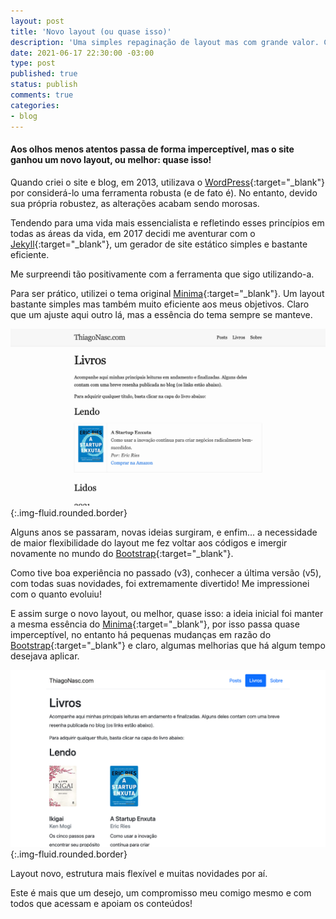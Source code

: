 ```yaml
---
layout: post
title: 'Novo layout (ou quase isso)'
description: 'Uma simples repaginação de layout mas com grande valor. Coisa boa vem por aí! Publicado por Thiago Nascimento.'
date: 2021-06-17 22:30:00 -03:00
type: post
published: true
status: publish
comments: true
categories:
- blog
---
```


#### Aos olhos menos atentos passa de forma imperceptível, mas o site ganhou um novo layout, ou melhor: quase isso!

Quando criei o site e blog, em 2013, utilizava o [WordPress][1]{:target="_blank"} por considerá-lo uma ferramenta robusta (e de fato é). No entanto, devido sua própria robustez, as alterações acabam sendo morosas.

Tendendo para uma vida mais essencialista e refletindo esses princípios em todas as áreas da vida, em 2017 decidi me aventurar com o [Jekyll][2]{:target="_blank"}, um gerador de site estático simples e bastante eficiente. 

Me surpreendi tão positivamente com a ferramenta que sigo utilizando-a.

Para ser prático, utilizei o tema original [Minima][3]{:target="_blank"}. Um layout bastante simples mas também muito eficiente aos meus objetivos. Claro que um ajuste aqui outro lá, mas a essência do tema sempre se manteve.

![Printscreen mostrando o layout antigo do site com o tema minima: menu no topo em cinza claro e conteúdo corrido da página de livros](/assets/imgs/novo-layout/thiagonasc-layout-antigo-minima.jpg){:.img-fluid.rounded.border}

Alguns anos se passaram, novas ideias surgiram, e enfim... a necessidade de maior flexibilidade do layout me fez voltar aos códigos e imergir novamente no mundo do [Bootstrap][4]{:target="_blank"}.

Como tive boa experiência no passado (v3), conhecer a última versão (v5), com todas suas novidades, foi extremamente divertido! Me impressionei com o quanto evoluiu!

E assim surge o novo layout, ou melhor, quase isso: a ideia inicial foi manter a mesma essência do [Minima][3]{:target="_blank"}, por isso passa quase imperceptível, no entanto há pequenas mudanças em razão do [Bootstrap][4]{:target="_blank"} e claro, algumas melhorias que há algum tempo desejava aplicar.

![Printscreen mostrando o layout novo do site com o tema em Bootstrap: menu no topo em fundo branco e conteúdo da página de livros mostrando-os de forma mais organizada, um ao lado do outro](/assets/imgs/novo-layout/thiagonasc-layout-novo-bootstrap.jpg){:.img-fluid.rounded.border}

Layout novo, estrutura mais flexível e muitas novidades por aí.

Este é mais que um desejo, um compromisso meu comigo mesmo e com todos que acessam e apoiam os conteúdos!

[1]: https://wordpress.com/pt-br/
[2]: https://jekyllrb.com/
[3]: https://jekyll.github.io/minima/
[4]: http://www.getbootstrap.com/